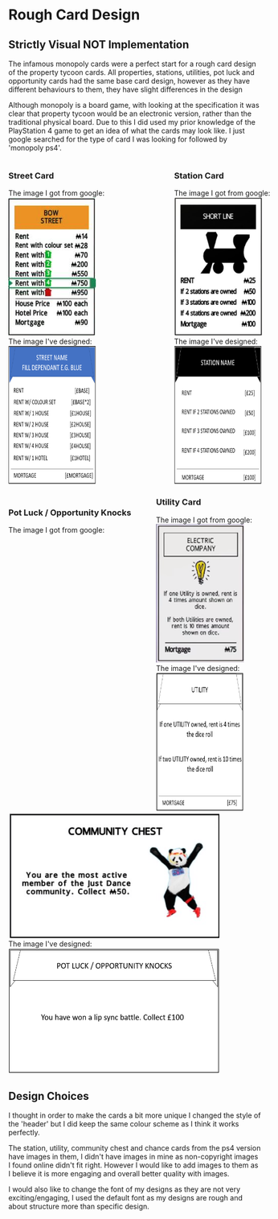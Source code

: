<h1>Rough Card Design</h1>
<h2>Strictly Visual NOT Implementation</h2>

The infamous monopoly cards were a perfect start for a rough card design of the property tycoon cards. All properties, stations, utilities, pot luck and opportunity cards had the same base card design, however as they have different behaviours to them, they have slight differences in the design

Although monopoly is a board game, with looking at the specification it was clear that property tycoon would be an electronic version, rather than the traditional physical board. Due to this I did used my prior knowledge of the PlayStation 4 game to get an idea of what the cards may look like. I just google searched for the type of card I was looking for followed by 'monopoly ps4'.

<div style = "height:670px">
    <div style = "width:535px;float:left">
        <div style = "width:205px;float:left">
        <h3>Street Card</h3>
        The image I got from google:<br>
        <img src = "street-card-ps4.png" style = ""/><br>
        The image I've designed:<br>
        <img src = "street-card-design-v2.png" style = "width:174px;height:275px"/>
        </div>
        <div style = "width:205px;float:right">
        <h3>Station Card</h3>
        The image I got from google:<br>
        <img src = "station-card-ps4.png" style = "height:275px"/><br>
        The image I've designed:<br>
        <img src = "station-card-design.png" style = "width:174px;height:275px"/>
        </div>
    </div>
    <div style = "width:210px;float:right">
        <h3>Utility Card</h3>
        The image I got from google:<br>
        <img src = "utility-card-ps4.png" style = "height:275px"/><br>
        The image I've designed:<br>
        <img src = "utility-card-design.png" style = "width:174px;height:275px"/>
    </div>
</div>
<div>
    <h3>Pot Luck / Opportunity Knocks</h3>
    The image I got from google:<br>
    <img src = "potluck-opportunityknocks-ps4.png" style = "width:420px;height:250px"/><br>
    The image I've designed:<br>
    <img src = "potluck-opportunityknocks-design.png" style = "width:420px;height:250px"/>
</div>

<h2>Design Choices</h2>
I thought in order to make the cards a bit more unique I changed the style of the 'header' but I did keep the same colour scheme as I think it works perfectly.

The station, utility, community chest and chance cards from the ps4 version have images in them, I didn't have images in mine as non-copyright images I found online didn't fit right. However I would like to add images to them as I believe it is more engaging and overall better quality with images.

I would also like to change the font of my designs as they are not very exciting/engaging, I used the default font as my designs are rough and about structure more than specific design.